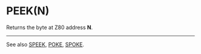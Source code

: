 # PEEK(N)

Returns the byte at Z80 address **N**.

----

See also [SPEEK](man_fn-speek.md), [POKE](man_cs-poke.md), [SPOKE](man_cs-spoke.md).

